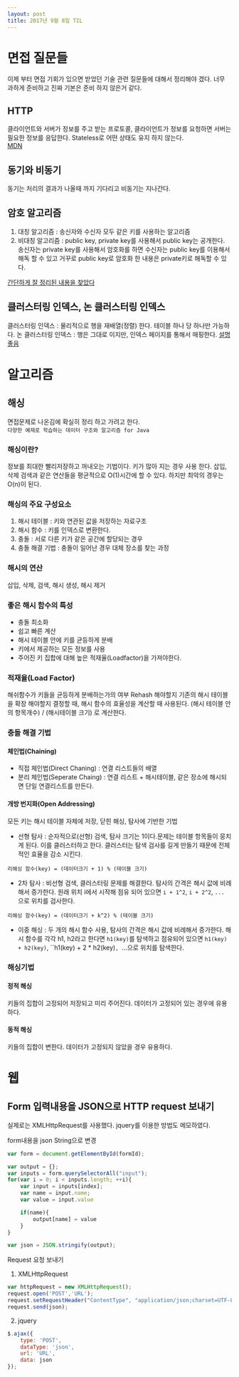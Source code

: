 ```yaml
---
layout: post
title: 2017년 9월 8일 TIL
--- 
```

# 면접 질문들 
이제 부터 면접 기회가 있으면 받었던 기술 관련 질문들에 대해서 정리해야 겠다.
너무 과하게 준비하고 진짜 기본은 준비 하지 않은거 같다.

## HTTP
클라이언트와 서버가 정보를 주고 받는 프로토콜, 클라이언트가 정보를 요청하면 서버는 필요한 정보를 응답한다.
Stateless로 어떤 상태도 유지 하지 않는다.  
[MDN](https://developer.mozilla.org/ko/docs/Web/HTTP/Overview)

## 동기와 비동기
동기는 처리의 결과가 나올때 까지 기다리고 비동기는 지나간다.

## 암호 알고리즘
1. 대칭 알고리즘 : 송신자와 수신자 모두 같은 키를 사용하는 알고리즘 
2. 비대칭 알고리즘 : public key, private key를 사용해서 public key는 공개한다. 송신자는 private key를 사용해서 암호화를 하면 수신자는 public key를 이용해서 해독 할 수 있고 거꾸로 public key로 암호화 한 내용은 private키로 해독할 수 있다.  

[간단하게 잘 정리된 내용을 찾았다](http://blog.naver.com/PostView.nhn?blogId=jcyarr&logNo=140050457274)

## 클러스터링 인덱스, 논 클러스터링 인덱스 
클러스터링 인덱스 : 물리적으로 행을 재배열(정렬) 한다. 테이블 하나 당 하나만 가능하다.
논 클러스터링 인덱스 : 행은 그대로 이지만, 인덱스 페이지를 통해서 매핑한다.
[설명 좋음](http://www.sqler.com/394701)
# 알고리즘 

## 해싱
면접문제로 나온김에 확실히 정리 하고 가려고 한다.   
`다양한 예제로 학습하는 데이터 구조와 알고리즘 for Java`

### 해싱이란?
정보를 최대한 빨리저장하고 꺼내오는 기법이다. 키가 많아 지는 경우 사용 한다. 삽입, 삭제 검색과 같은 연산들을 평균적으로 O(1)시간에 할 수 있다. 하지만 최악의 경우는 O(n)이 된다.   

### 해싱의 주요 구성요소
1. 해시 테이블 : 키와 연관된 값을 저장하는 자료구조 
2. 해시 함수 : 키를 인덱스로 변환한다.
3. 충돌 : 서로 다른 키가 같은 공간에 할당되는 경우
4. 충돌 해결 기법 : 충돌이 일어난 경우 대체 장소를 찾는 과정

### 해시의 연산 
삽입, 삭제, 검색, 해시 생성, 해시 제거

### 좋은 해시 함수의 특성
- 충돌 최소화
- 쉽고 빠른 계산
- 해시 테이블 안에 키를 균등하게 분배
- 키에서 제공하는 모든 정보를 사용
- 주어진 키 집합에 대해 높은 적재율(Loadfactor)을 가져야한다.

### 적재율(Load Factor) 
해쉬함수가 키들을 균등하게 분배하는가의 여부 
Rehash 해야할지 기존의 해시 테이블을 확장 해야할지 결정할 때, 해시 함수의 효율성을 계산할 때 사용된다.
(해시 테이블 안의 항목개수) / (해시테이블 크기) 로 계산한다.

### 충돌 해결 기법

#### 체인법(Chaining)
- 직접 체인법(Direct Chaning) : 연결 리스트들의 배열
- 분리 체인법(Seperate Chaing) : 연결 리스트 + 해시테이블, 같은 장소에 해시되면 단일 연결리스트를 만든다.

#### 개방 번지화(Open Addressing)
모든 키는 해시 테이블 자체에 저장, 닫힌 해싱, 탐사에 기반한 기법

- 선형 탐사 : 순자적으로(선형) 검색, 탐사 크기는 1이다.문제는 테이블 항목들이 뭉치게 된다. 이를 클러스터하고 한다. 클러스터는 탐색 검사를 길게 만들기 때문에 전체적인 효율을 감소 시킨다.
```
리해싱 함수(key) = (데이터크기 + 1) % (테이블 크기)
```

- 2차 탐사 : 비선형 검색, 클러스터링 문제를 해결한다. 탐사의 간격은 해시 값에 비례해서 증가한다. 원래 위치 i에서 시작해 점유 되어 있으면 `i + 1^2`, `i + 2^2`, `...` 으로 위치를 검사한다.
```
리해싱 함수(key) = (데이터크기 + k^2) % (테이블 크기)
```

- 이중 해싱 : 두 개의 해시 함수 사용, 탐사의 간격은 해시 값에 비례해서 증가한다. 해시 함수를 각각 h1, h2라고 한다면 `h1(key)`를 탐색하고 점유되어 있으면 `h1(key) + h2(key)`, ``h1(key) + 2 * h2(key)`, `...으로 위치를 탐색한다.

### 해싱기법
#### 정적 해싱
키들의 집합이 고정되어 저장되고 미리 주어진다. 
데이터가 고정되어 있는 경우에 유용하다. 
#### 동적 해싱  
키들의 집합이 변한다. 데이터가 고정되지 않았을 경우 유용하다.

# 웹

## Form 입력내용을 JSON으로 HTTP request 보내기
실제로는 XMLHttpRequest를 사용했다. jquery를 이용한 방법도 메모하였다.     
          
form내용을 json String으로 변경
```javascript
var form = document.getElementById(formId);

var output = {};
var inputs = form.querySelectorAll("input");
for(var i = 0; i < inputs.length; ++i){
    var input = inputs[index];
    var name = input.name;
    var value = input.value

    if(name){
        output[name] = value
    }
}

var json = JSON.stringify(output);

```
Request 요청 보내기
1. XMLHttpRequest
```javascript
var httpRequest = new XMLHttpRequest();
request.open('POST','URL');
request.setRequestHeader("ContentType", "application/json;charset=UTF-8");
request.send(json);
```

2. jquery
```javascript
$.ajax({
    type: 'POST',
    dataType: 'json',
    url: 'URL',
    data: json
});
```

